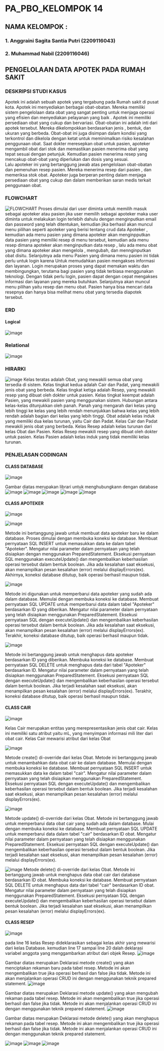 # PA_PBO_KELOMPOK 14
## NAMA KELOMPOK :
### 1. Anggraini Sagita Santia Putri (2209116043)
### 2. Muhammad Nabil		     (2209116046)
## PENGELOLAAN DATA APOTEK PADA RUMAH SAKIT
### DESKRIPSI STUDI KASUS
  Apotek ini adalah sebuah apotek yang tergabung pada Rumah sakit di pusat kota. Apotek ini menyediakan berbagai obat-obatan. Mereka memiliki sistem pengelolaan data obat yang sangat penting untuk menjaga operasi yang efisien dan menyediakan pelayanan yang baik . Apotek ini memiliki persediaan obat yang cukup dan bervariasi. 
	Obat-obatan ini adalah inti dari apotek tersebut. Mereka dikelompokkan berdasarkan jenis , bentuk, dan ukuran yang berbeda. Obat-obat ini juga disimpan dalam kondisi yang terkontrol dan dikelola dengan ketat untuk meminimalkan risiko kesalahan penggunaan obat. Saat dokter meresepkan obat untuk pasien, apoteker mengambil obat dari stok dan memastikan pasien menerima obat yang tepat sesuai dengan petunjuk. Kemudian pasien menerima resep yang mencakup obat-obat yang diperlukan dan dosis yang sesuai.	
	Lalu apoteker ini yang  bertanggung jawab atas pengelolaan obat-obatan dan pemenuhan resep pasien. Mereka menerima resep dari pasien , dan memeriksa stok obat. Apoteker juga berperan penting dalam menjaga persediaan obat yang cukup dan dalam memberikan saran medis terkait penggunaan obat.
### FLOWCHART
![FLOWCHART](https://github.com/asantiap/PA_PBO_KELOMPOK2/assets/121863819/7d55be26-652e-4ecf-b141-42f5489732af)
	Proses dimulai dari user diminta untuk memilih masuk sebagai apoteker atau pasien jika user memilih sebagai apoteker maka user diminta untuk melakukan login terlebih dahulu dengan menginputkan email dan password yang telah ditentukan, kemudian jika berhasil akan muncul menu pilihan seperti apoteker yang berisi tentang crud data Apoteker , kemudian ada menu pasien yang dimana apoteker akan menginpputkan data pasien yang memiliki resep di menu tersebut, kemudian ada menu resep dimana apoteker akan menginputkan data resep , lalu  ada menu obat yang dimana apoteker akan mengelola , mengubah, dan mennginputkan obat disitu.
 	Selanjutnya ada menu Pasien yang dimana menu pasien ini tidak perlu untuk login karena Untuk memudahkan pasien mengakses informasi dan layanan. Login merupakan proses yang dapat memakan waktu dan membingungkan, terutama bagi pasien yang tidak terbiasa menggunakan teknologi. Dengan tidak perlu login, pasien dapat dengan cepat mengakses informasi dan layanan yang mereka butuhkan. Selanjutnya akan muncul menu pilihan yaitu resep dan menu obat. Pasien hanya bisa mencari data resepnya dan hanya bisa melihat menu obat yang tersedia diapotek tersebut.
### ERD
#### Logical 
![image](https://github.com/asantiap/PA_PBO_KELOMPOK2/assets/121863819/0196063c-835a-4dab-9529-f3f87d3aba56)
### Relational 
![image](https://github.com/asantiap/PA_PBO_KELOMPOK2/assets/121863819/9bd24f58-e496-4f81-9089-6e93e219151c)
### HIRARKI 
![image](https://github.com/asantiap/PA_PBO_KELOMPOK2/assets/121863819/ef193784-64b1-4c01-b1db-280b95b81344)
	Kelas teratas adalah Obat, yang mewakili semua obat yang tersedia di sistem. Kelas tingkat kedua adalah Cair dan Padat, yang mewakili jenis obat yang berbeda. Kelas tingkat ketiga adalah Resep, yang mewakili resep yang dibuat oleh dokter untuk pasien. Kelas tingkat keempat adalah Pasien, yang mewakili pasien yang menggunakan sistem. Hubungan antara kelas-kelas ditunjukkan oleh panah. Panah yang mengarah dari kelas yang lebih tinggi ke kelas yang lebih rendah menunjukkan bahwa kelas yang lebih rendah adalah bagian dari kelas yang lebih tinggi. Obat adalah kelas induk yang memiliki dua kelas turunan, yaitu Cair dan Padat. Kelas Cair dan Padat mewakili jenis obat yang berbeda. Kelas Resep adalah kelas turunan dari kelas Obat dan Pasien. Kelas Resep mewakili resep yang dibuat oleh dokter untuk pasien. Kelas Pasien adalah kelas induk yang tidak memiliki kelas turunan.
### PENJELASAN CODINGAN

#### CLASS DATABASE
![image](https://github.com/asantiap/PA_PBO_KELOMPOK2/assets/121863819/f4a1a620-54ab-4650-8245-e69548b7bb0e)

Gambar diatas merupakan librari untuk menghubungkann dengan  database
![image](https://github.com/asantiap/PA_PBO_KELOMPOK2/assets/121863819/1d6d790a-2bae-411f-9d81-d48c8c0ffee2)
![image](https://github.com/asantiap/PA_PBO_KELOMPOK2/assets/121863819/1815fe9f-24fe-43b7-ad52-53c1549ed4b5)
![image](https://github.com/asantiap/PA_PBO_KELOMPOK2/assets/121863819/780191fd-77c4-467f-a185-db9559307cd0)
![image](https://github.com/asantiap/PA_PBO_KELOMPOK2/assets/121863819/af166d37-f0e8-4786-ae96-4591723a3d00)
![image](https://github.com/asantiap/PA_PBO_KELOMPOK2/assets/121863819/7172094b-74b8-4b31-a892-b39aec82f237)

#### CLASS APOTEKER
![image](https://github.com/asantiap/PA_PBO_KELOMPOK2/assets/121863819/2773d307-3a45-4078-9ec3-22e89be94948)

![image](https://github.com/asantiap/PA_PBO_KELOMPOK2/assets/121863819/b45e785a-dfec-4332-8f9a-1b2aecdc086a)

Metode ini bertanggung jawab untuk membuat data apoteker baru ke dalam database.
Proses dimulai dengan membuka koneksi ke database.
Membuat pernyataan SQL INSERT untuk memasukkan data ke dalam tabel "Apoteker".
Mengatur nilai parameter dalam pernyataan yang telah disiapkan dengan menggunakan PreparedStatement.
Eksekusi pernyataan SQL menggunakan executeUpdate() dan mengembalikan keberhasilan operasi tersebut dalam bentuk boolean.
Jika ada kesalahan saat eksekusi, akan menampilkan pesan kesalahan (error) melalui displayErrors(ex).
Akhirnya, koneksi database ditutup, baik operasi berhasil maupun tidak.

![image](https://github.com/asantiap/PA_PBO_KELOMPOK2/assets/121863819/db76e33c-1584-4b45-b840-33964d17294c)

Metode ini digunakan untuk memperbarui data apoteker yang sudah ada dalam database.
Memulai dengan membuka koneksi ke database.
Membuat pernyataan SQL UPDATE untuk memperbarui data dalam tabel "Apoteker" berdasarkan ID yang diberikan.
Mengatur nilai parameter dalam pernyataan yang telah disiapkan menggunakan PreparedStatement.
Eksekusi pernyataan SQL dengan executeUpdate() dan mengembalikan keberhasilan operasi tersebut dalam bentuk boolean.
Jika ada kesalahan saat eksekusi, akan menampilkan pesan kesalahan (error) melalui displayErrors(ex).
Terakhir, koneksi database ditutup, baik operasi berhasil maupun tidak.

![image](https://github.com/asantiap/PA_PBO_KELOMPOK2/assets/121863819/21412f9f-7168-4990-8e07-15155559c8b5)

Metode ini bertanggung jawab untuk menghapus data apoteker berdasarkan ID yang diberikan.
Membuka koneksi ke database.
Membuat pernyataan SQL DELETE untuk menghapus data dari tabel "Apoteker" berdasarkan ID.
Mengatur nilai parameter dalam pernyataan yang telah disiapkan menggunakan PreparedStatement.
Eksekusi pernyataan SQL dengan executeUpdate() dan mengembalikan keberhasilan operasi tersebut dalam bentuk boolean.
Jika terjadi kesalahan saat eksekusi, akan menampilkan pesan kesalahan (error) melalui displayErrors(ex).
Terakhir, koneksi database ditutup, baik operasi berhasil maupun tidak.

#### CLASS CAIR
![image](https://github.com/asantiap/PA_PBO_KELOMPOK2/assets/121863819/9edb5b5c-2b72-4dfb-af05-7c61bbbb8a4a)

Kelas Cair merupakan entitas yang merepresentasikan jenis obat cair. Kelas ini memiliki satu atribut yaitu mL, yang menyimpan informasi mili liter dari obat cair. Kelas Cair mewarisi atribut dari kelas Obat

![image](https://github.com/asantiap/PA_PBO_KELOMPOK2/assets/121863819/b2b00f99-ef12-4401-a0b9-4e1253d54847)

Metode create() di-override dari kelas Obat. Metode ini bertanggung jawab untuk menambahkan data obat cair ke dalam database.
Memulai dengan membuka koneksi ke database.
Membuat pernyataan SQL INSERT untuk memasukkan data ke dalam tabel "cair".
Mengatur nilai parameter dalam pernyataan yang telah disiapkan menggunakan PreparedStatement.
Eksekusi pernyataan SQL dengan executeUpdate() dan mengembalikan keberhasilan operasi tersebut dalam bentuk boolean.
Jika terjadi kesalahan saat eksekusi, akan menampilkan pesan kesalahan (error) melalui displayErrors(ex).

![image](https://github.com/asantiap/PA_PBO_KELOMPOK2/assets/121863819/69057c69-7be7-4d27-9cab-9fd2185ad8d9)

Metode update() di-override dari kelas Obat. Metode ini bertanggung jawab untuk memperbarui data obat cair yang sudah ada dalam database.
Mulai dengan membuka koneksi ke database.
Membuat pernyataan SQL UPDATE untuk memperbarui data dalam tabel "cair" berdasarkan ID obat.
Mengatur nilai parameter dalam pernyataan yang telah disiapkan menggunakan PreparedStatement.
Eksekusi pernyataan SQL dengan executeUpdate() dan mengembalikan keberhasilan operasi tersebut dalam bentuk boolean.
Jika terjadi kesalahan saat eksekusi, akan menampilkan pesan kesalahan (error) melalui displayErrors(ex).

![image](https://github.com/asantiap/PA_PBO_KELOMPOK2/assets/121863819/56a7b7d9-5dd0-4455-85a2-e3270c091250)
Metode delete() di-override dari kelas Obat. Metode ini bertanggung jawab untuk menghapus data obat cair dari database berdasarkan ID obat.
Membuka koneksi ke database.
Membuat pernyataan SQL DELETE untuk menghapus data dari tabel "cair" berdasarkan ID obat.
Mengatur nilai parameter dalam pernyataan yang telah disiapkan menggunakan PreparedStatement.
Eksekusi pernyataan SQL dengan executeUpdate() dan mengembalikan keberhasilan operasi tersebut dalam bentuk boolean.
Jika terjadi kesalahan saat eksekusi, akan menampilkan pesan kesalahan (error) melalui displayErrors(ex).

#### CLASS RESEP
![image](https://github.com/asantiap/PA_PBO_KELOMPOK2/assets/121863819/06d81fed-65cf-450d-bd84-3ab78b39dc93)

pada line 16 kelas Resep dideklarasikan sebagai kelas akhir yang mewarisi dari kelas Database. kemudian line 17 sampai line 20 dalah deklarasi variabel anggota yang menggambarkan atribut dari objek Resep. 
![image](https://github.com/asantiap/PA_PBO_KELOMPOK2/assets/121863819/cd134985-45b4-476e-9ea1-ac620673ef8a)

Gambar diatas merupakan Deklarasi metode create() yang akan menciptakan rekaman baru pada tabel resep. Metode ini akan mengembalikan true jika operasi berhasil dan false jika tidak. Metode ini akan menjalankan operasi CRUD ini dengan menggunakan teknik prepared statement.
![image](https://github.com/asantiap/PA_PBO_KELOMPOK2/assets/121863819/dff5b73b-69c6-46c5-8e75-ba71ed406ebe)

Gambar diatas merupakan Deklarasi metode update() yang akan mengubah rekaman pada tabel resep. Metode ini akan mengembalikan true jika operasi berhasil dan false jika tidak. Metode ini akan menjalankan operasi CRUD ini dengan menggunakan teknik prepared statement.
![image](https://github.com/asantiap/PA_PBO_KELOMPOK2/assets/121863819/e8d1d256-0011-43d8-99d6-aea3948b2cb7)

Gambar diatas merupakan Deklarasi metode delete() yang akan menghapus rekaman pada tabel resep. Metode ini akan mengembalikan true jika operasi berhasil dan false jika tidak. Metode ini akan menjalankan operasi CRUD ini dengan menggunakan teknik prepared statement.

![image](https://github.com/asantiap/PA_PBO_KELOMPOK2/assets/121863819/4aa47507-74a4-48c2-9d09-96d5da569d0d)
![image](https://github.com/asantiap/PA_PBO_KELOMPOK2/assets/121863819/80dbbfc7-9f0f-49da-a419-8729965e61cf)
![image](https://github.com/asantiap/PA_PBO_KELOMPOK2/assets/121863819/09fc99d7-6916-41f2-a172-5bc1def727c3)


